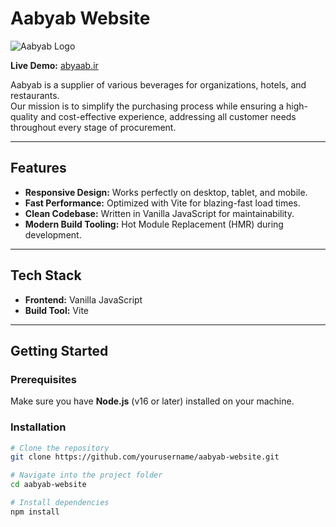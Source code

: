 # Aabyab Website

![Aabyab Logo](assets/abyaab_logo-HNiYZpYK.png)

**Live Demo:** [abyaab.ir](http://abyaab.ir)

Aabyab is a supplier of various beverages for organizations, hotels, and restaurants.  
Our mission is to simplify the purchasing process while ensuring a high-quality and cost-effective experience, addressing all customer needs throughout every stage of procurement.

---

## Features
- **Responsive Design:** Works perfectly on desktop, tablet, and mobile.
- **Fast Performance:** Optimized with Vite for blazing-fast load times.
- **Clean Codebase:** Written in Vanilla JavaScript for maintainability.
- **Modern Build Tooling:** Hot Module Replacement (HMR) during development.

---

## Tech Stack
- **Frontend:** Vanilla JavaScript
- **Build Tool:** Vite

---

## Getting Started

### Prerequisites
Make sure you have **Node.js** (v16 or later) installed on your machine.

### Installation
```bash
# Clone the repository
git clone https://github.com/yourusername/aabyab-website.git

# Navigate into the project folder
cd aabyab-website

# Install dependencies
npm install
